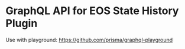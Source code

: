 # GraphQL API for EOS State History Plugin

Use with playground: https://github.com/prisma/graphql-playground
